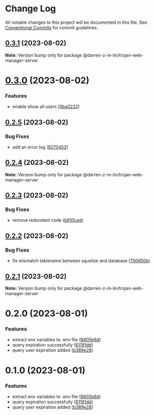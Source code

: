 # Change Log

All notable changes to this project will be documented in this file.
See [Conventional Commits](https://conventionalcommits.org) for commit guidelines.

## [0.3.1](https://github.com/iamindian/trojan-web-manager/compare/@darren-z-m-lin/trojan-web-manager-server@0.3.0...@darren-z-m-lin/trojan-web-manager-server@0.3.1) (2023-08-02)

**Note:** Version bump only for package @darren-z-m-lin/trojan-web-manager-server





# [0.3.0](https://github.com/iamindian/trojan-web-manager/compare/@darren-z-m-lin/trojan-web-manager-server@0.2.5...@darren-z-m-lin/trojan-web-manager-server@0.3.0) (2023-08-02)


### Features

* enable show all users ([0ba0222](https://github.com/iamindian/trojan-web-manager/commit/0ba0222466235f21d32b2a392068f285112a3e4b))





## [0.2.5](https://github.com/iamindian/trojan-web-manager/compare/@darren-z-m-lin/trojan-web-manager-server@0.2.4...@darren-z-m-lin/trojan-web-manager-server@0.2.5) (2023-08-02)


### Bug Fixes

* add an error log ([8270452](https://github.com/iamindian/trojan-web-manager/commit/8270452f7bc171f02b4edbd93b4ce7cfb24b7ef9))





## [0.2.4](https://github.com/iamindian/trojan-web-manager/compare/@darren-z-m-lin/trojan-web-manager-server@0.2.3...@darren-z-m-lin/trojan-web-manager-server@0.2.4) (2023-08-02)

**Note:** Version bump only for package @darren-z-m-lin/trojan-web-manager-server





## [0.2.3](https://github.com/iamindian/trojan-web-manager/compare/@darren-z-m-lin/trojan-web-manager-server@0.2.2...@darren-z-m-lin/trojan-web-manager-server@0.2.3) (2023-08-02)


### Bug Fixes

* remove redundant code ([b910ced](https://github.com/iamindian/trojan-web-manager/commit/b910ced55e55eaafaf948bf4484b5e7e7287cfe5))





## [0.2.2](https://github.com/iamindian/trojan-web-manager/compare/@darren-z-m-lin/trojan-web-manager-server@0.2.1...@darren-z-m-lin/trojan-web-manager-server@0.2.2) (2023-08-02)


### Bug Fixes

* fix mismatch tablename between squelize and database ([750650b](https://github.com/iamindian/trojan-web-manager/commit/750650be6e004556f9c1ff65434fc827da179714))





## [0.2.1](https://github.com/iamindian/trojan-web-manager/compare/@darren-z-m-lin/trojan-web-manager-server@0.2.0...@darren-z-m-lin/trojan-web-manager-server@0.2.1) (2023-08-02)

**Note:** Version bump only for package @darren-z-m-lin/trojan-web-manager-server





# 0.2.0 (2023-08-01)


### Features

* extract env variables to .env file ([8805b6d](https://github.com/iamindian/trojan-web-manager/commit/8805b6ddeccbf7c403b94acb0344fa97a03d5fc2))
* query expiration successfully ([61191dd](https://github.com/iamindian/trojan-web-manager/commit/61191dd663a27b7055bbd070c31ae0466db0a93f))
* query user expiration added ([b389e28](https://github.com/iamindian/trojan-web-manager/commit/b389e28eb928b7d6c0affc136c2da5a0584e578e))





# 0.1.0 (2023-08-01)


### Features

* extract env variables to .env file ([8805b6d](https://github.com/iamindian/trojan-web-manager/commit/8805b6ddeccbf7c403b94acb0344fa97a03d5fc2))
* query expiration successfully ([61191dd](https://github.com/iamindian/trojan-web-manager/commit/61191dd663a27b7055bbd070c31ae0466db0a93f))
* query user expiration added ([b389e28](https://github.com/iamindian/trojan-web-manager/commit/b389e28eb928b7d6c0affc136c2da5a0584e578e))
